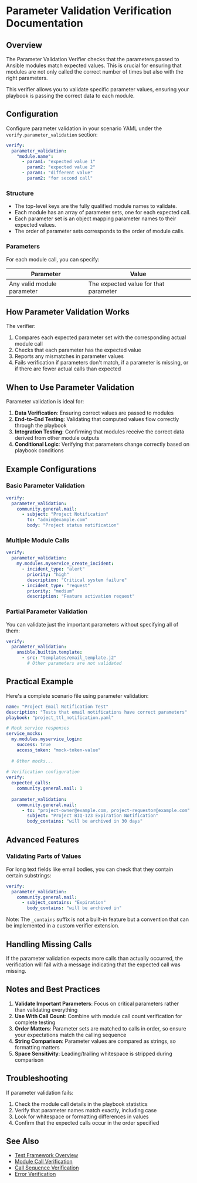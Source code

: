 # Parameter Validation Verification Documentation

## Overview

The Parameter Validation Verifier checks that the parameters passed to Ansible modules match expected values. This is crucial for ensuring that modules are not only called the correct number of times but also with the right parameters.

This verifier allows you to validate specific parameter values, ensuring your playbook is passing the correct data to each module.

## Configuration

Configure parameter validation in your scenario YAML under the `verify.parameter_validation` section:

```yaml
verify:
  parameter_validation:
    "module.name":
      - param1: "expected value 1"
        param2: "expected value 2"
      - param1: "different value"
        param2: "for second call"
```

### Structure

- The top-level keys are the fully qualified module names to validate.
- Each module has an array of parameter sets, one for each expected call.
- Each parameter set is an object mapping parameter names to their expected values.
- The order of parameter sets corresponds to the order of module calls.

### Parameters

For each module call, you can specify:

| Parameter | Value |
|-----------|-------|
| Any valid module parameter | The expected value for that parameter |

## How Parameter Validation Works

The verifier:
1. Compares each expected parameter set with the corresponding actual module call
2. Checks that each parameter has the expected value
3. Reports any mismatches in parameter values
4. Fails verification if parameters don't match, if a parameter is missing, or if there are fewer actual calls than expected

## When to Use Parameter Validation

Parameter validation is ideal for:

1. **Data Verification**: Ensuring correct values are passed to modules
2. **End-to-End Testing**: Validating that computed values flow correctly through the playbook
3. **Integration Testing**: Confirming that modules receive the correct data derived from other module outputs
4. **Conditional Logic**: Verifying that parameters change correctly based on playbook conditions

## Example Configurations

### Basic Parameter Validation

```yaml
verify:
  parameter_validation:
    community.general.mail:
      - subject: "Project Notification"
        to: "admin@example.com"
        body: "Project status notification"
```

### Multiple Module Calls

```yaml
verify:
  parameter_validation:
    my.modules.myservice_create_incident:
      - incident_type: "alert"
        priority: "high"
        description: "Critical system failure"
      - incident_type: "request"
        priority: "medium"
        description: "Feature activation request"
```

### Partial Parameter Validation

You can validate just the important parameters without specifying all of them:

```yaml
verify:
  parameter_validation:
    ansible.builtin.template:
      - src: "templates/email_template.j2"
        # Other parameters are not validated
```

## Practical Example

Here's a complete scenario file using parameter validation:

```yaml
name: "Project Email Notification Test"
description: "Tests that email notifications have correct parameters"
playbook: "project_ttl_notification.yaml"

# Mock service responses
service_mocks:
  my.modules.myservice_login:
    success: true
    access_token: "mock-token-value"
    
  # Other mocks...
    
# Verification configuration
verify:
  expected_calls:
    community.general.mail: 1
  
  parameter_validation:
    community.general.mail:
      - to: "project-owner@example.com, project-requestor@example.com"
        subject: "Project BIQ-123 Expiration Notification"
        body_contains: "will be archived in 30 days"
```

## Advanced Features

### Validating Parts of Values

For long text fields like email bodies, you can check that they contain certain substrings:

```yaml
verify:
  parameter_validation:
    community.general.mail:
      - subject_contains: "Expiration"
        body_contains: "will be archived in"
```

Note: The `_contains` suffix is not a built-in feature but a convention that can be implemented in a custom verifier extension.

## Handling Missing Calls

If the parameter validation expects more calls than actually occurred, the verification will fail with a message indicating that the expected call was missing.

## Notes and Best Practices

1. **Validate Important Parameters**: Focus on critical parameters rather than validating everything
2. **Use With Call Count**: Combine with module call count verification for complete testing
3. **Order Matters**: Parameter sets are matched to calls in order, so ensure your expectations match the calling sequence
4. **String Comparison**: Parameter values are compared as strings, so formatting matters
5. **Space Sensitivity**: Leading/trailing whitespace is stripped during comparison

## Troubleshooting

If parameter validation fails:
1. Check the module call details in the playbook statistics
2. Verify that parameter names match exactly, including case
3. Look for whitespace or formatting differences in values
4. Confirm that the expected calls occur in the order specified

## See Also

- [Test Framework Overview](test_framework.md)
- [Module Call Verification](module_call_verifier.md)
- [Call Sequence Verification](sequence_verifier.md)
- [Error Verification](error_verifier.md)
